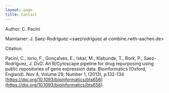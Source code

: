 ```yaml
---
layout: page
title: Contact
---
```


Author: C. Pacini

Maintainer: J. Saez-Rodriguez \<saezrodriguez at combine.rwth-aachen.de\>

Citation:

Pacini, C., Iorio, F., Gonçalves, E., Iskar, M., Klabunde, T., Bork, P., Saez-Rodriguez, J.
DvD: An R/Cytoscape pipeline for drug repurposing using public repositories of gene expression data.
Bioinformatics (Oxford, England). Nov 4, Volume 29, Number 1, (2013), p.132-134
[https://doi.org/10.1093/bioinformatics/bts656](https://doi.org/10.1093/bioinformatics/bts656)
